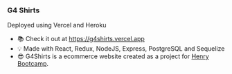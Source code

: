 ### G4 Shirts

Deployed using Vercel and Heroku

- 📚 Check it out at https://g4shirts.vercel.app
- 💡 Made with React, Redux, NodeJS, Express, PostgreSQL and Sequelize
- 😎 G4Shirts is a ecommerce website created as a project for <a href="https://soyhenry.com/">Henry Bootcamp</a>.
